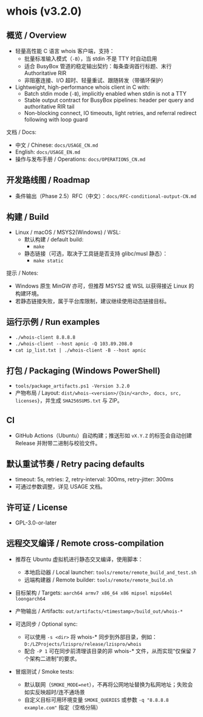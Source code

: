 # whois (v3.2.0)

## 概览 / Overview

- 轻量高性能 C 语言 whois 客户端，支持：
	- 批量标准输入模式（`-B`），当 stdin 不是 TTY 时自动启用
	- 适合 BusyBox 管道的稳定输出契约：每条查询首行标题、末行 Authoritative RIR
	- 非阻塞连接、I/O 超时、轻量重试、跟随转发（带循环保护）
- Lightweight, high-performance whois client in C with:
	- Batch stdin mode (`-B`), implicitly enabled when stdin is not a TTY
	- Stable output contract for BusyBox pipelines: header per query and authoritative RIR tail
	- Non-blocking connect, IO timeouts, light retries, and referral redirect following with loop guard

文档 / Docs:
- 中文 / Chinese: `docs/USAGE_CN.md`
- English: `docs/USAGE_EN.md`
 - 操作与发布手册 / Operations: `docs/OPERATIONS_CN.md`

## 开发路线图 / Roadmap

- 条件输出（Phase 2.5）RFC（中文）：`docs/RFC-conditional-output-CN.md`

## 构建 / Build

- Linux / macOS / MSYS2(Windows) / WSL:
	- 默认构建 / default build:
		- `make`
	- 静态链接（可选，取决于工具链是否支持 glibc/musl 静态）：
		- `make static`

提示 / Notes:
- Windows 原生 MinGW 亦可，但推荐 MSYS2 或 WSL 以获得接近 Linux 的构建环境。
- 若静态链接失败，属于平台库限制，建议继续使用动态链接目标。

## 运行示例 / Run examples

- `./whois-client 8.8.8.8`
- `./whois-client --host apnic -Q 103.89.208.0`
- `cat ip_list.txt | ./whois-client -B --host apnic`

## 打包 / Packaging (Windows PowerShell)

- `tools/package_artifacts.ps1 -Version 3.2.0`
- 产物布局 / Layout: `dist/whois-<version>/{bin/<arch>, docs, src, licenses}`，并生成 `SHA256SUMS.txt` 与 ZIP。

## CI

- GitHub Actions（Ubuntu）自动构建；推送形如 `vX.Y.Z` 的标签会自动创建 Release 并附带二进制与校验文件。

## 默认重试节奏 / Retry pacing defaults

- timeout: 5s, retries: 2, retry-interval: 300ms, retry-jitter: 300ms
- 可通过参数调整，详见 USAGE 文档。

## 许可证 / License

- GPL-3.0-or-later

## 远程交叉编译 / Remote cross-compilation

- 推荐在 Ubuntu 虚拟机进行静态交叉编译，使用脚本：
	- 本地启动器 / Local launcher: `tools/remote/remote_build_and_test.sh`
	- 远端构建器 / Remote builder: `tools/remote/remote_build.sh`
- 目标架构 / Targets: `aarch64 armv7 x86_64 x86 mipsel mips64el loongarch64`
- 产物输出 / Artifacts: `out/artifacts/<timestamp>/build_out/whois-*`
- 可选同步 / Optional sync:
	- 可以使用 `-s <dir>` 将 whois-* 同步到外部目录，例如：`D:/LZProjects/lzispro/release/lzispro/whois`
	- 配合 `-P 1` 可在同步前清理该目录的非 whois-* 文件，从而实现“仅保留 7 个架构二进制”的要求。

- 冒烟测试 / Smoke tests:
	- 默认联网（`SMOKE_MODE=net`），不再将公网地址替换为私网地址；失败会如实反映超时/连不通场景
	- 自定义目标可用环境变量 `SMOKE_QUERIES` 或参数 `-q "8.8.8.8 example.com"` 指定（空格分隔）
